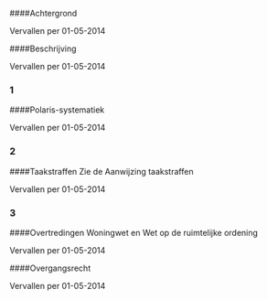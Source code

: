 <meta http-equiv='Content-Type' content='text/html; charset=utf-8' />


####Achtergrond

Vervallen per 01-05-2014 

####Beschrijving

Vervallen per 01-05-2014 

### 1  

####Polaris-systematiek

Vervallen per 01-05-2014 

### 2  

####Taakstraffen Zie de Aanwijzing taakstraffen

Vervallen per 01-05-2014 

### 3  

####Overtredingen Woningwet en Wet op de ruimtelijke ordening

Vervallen per 01-05-2014 

####Overgangsrecht

Vervallen per 01-05-2014 

